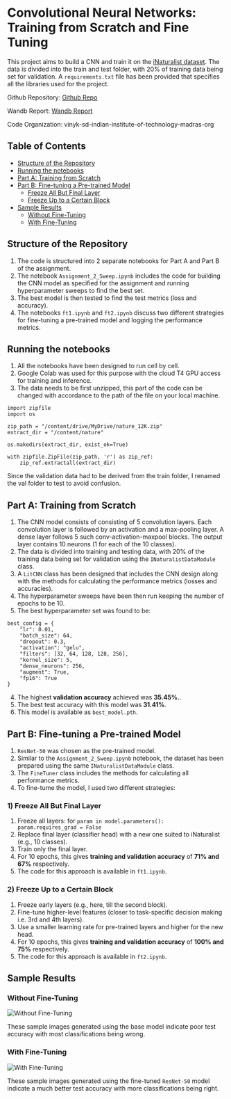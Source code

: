 # Convolutional Neural Networks: Training from Scratch and Fine Tuning
This project aims to build a CNN and train it on the [iNaturalist dataset](https://storage.googleapis.com/wandb_datasets/nature_12K.zip). The data is divided into the train and test folder, with 20% of training data being set for validation.
A `requirements.txt` file has been provided that specifies all the libraries used for the project.


Github Repository: [Github Repo](https://github.com/vinyk/DA6401_Assignment2/)

Wandb Report: [Wandb Report](https://api.wandb.ai/links/vinyk-sd-indian-institute-of-technology-madras/u1ghn5e3)

Code Organization:  vinyk-sd-indian-institute-of-technology-madras-org

## Table of Contents

- [Structure of the Repository](#structure-of-the-repository)
- [Running the notebooks](#running-the-notebooks)
- [Part A: Training from Scratch](#part-a-training-from-scratch)
- [Part B: Fine-tuning a Pre-trained Model](#part-b-fine-tuning-a-pre-trained-model)
  - [Freeze All But Final Layer](#1-freeze-all-but-final-layer)
  - [Freeze Up to a Certain Block](#2-freeze-up-to-a-certain-block)
- [Sample Results](#sample-results)
   - [Without Fine-Tuning](#without-fine-tuning)
  - [With Fine-Tuning](#with-fine-tuning)
## Structure of the Repository
1) The code is structured into 2 separate notebooks for Part A and Part B of the assignment.
2) The notebook `Assignment_2_Sweep.ipynb` includes the code for building the CNN model as specified for the assignment and running hyperparameter sweeps to find the best set.
3) The best model is then tested to find the test metrics (loss and accuracy).
4) The notebooks `ft1.ipynb` and `ft2.ipynb` discuss two different strategies for fine-tuning a pre-trained model and logging the performance metrics.

## Running the notebooks
1) All the notebooks have been designed to run cell by cell.
2) Google Colab was used for this purpose with the cloud T4 GPU access for training and inference.
3) The data needs to be first unzipped, this part of the code can be changed with accordance to the path of the file on your local machine.
```
import zipfile
import os

zip_path = "/content/drive/MyDrive/nature_12K.zip"
extract_dir = "/content/nature"

os.makedirs(extract_dir, exist_ok=True)

with zipfile.ZipFile(zip_path, 'r') as zip_ref:
    zip_ref.extractall(extract_dir)
```
Since the validation data had to be derived from the train folder, I renamed the val folder to test to avoid confusion.
## Part A: Training from Scratch
1) The CNN model consists of consisting of 5 convolution layers. Each convolution layer is followed by an activation and a max-pooling layer. A dense layer follows 5 such conv-activation-maxpool blocks. The output layer contains 10 neurons (1 for each of the 10 classes).
2) The data is divided into training and testing data, with 20% of the training data being set for validation using the `INaturalistDataModule` class.
3) A `LitCNN` class has been designed that includes the CNN design along with the methods for calculating the performance metrics (losses and accuracies).
4) The hyperparameter sweeps have been then run keeping the number of epochs to be 10.
5) The best hyperparameter set was found to be:
```
best_config = {
    "lr": 0.01,
    "batch_size": 64,
    "dropout": 0.3,
    "activation": "gelu",
    "filters": [32, 64, 128, 128, 256],
    "kernel_size": 5,
    "dense_neurons": 256,
    "augment": True,
    "fp16": True
}
```
4) The highest **validation accuracy** achieved was **35.45%.**.
5) The best test accuracy with this model was **31.41%**.
6) This model is available as `best_model.pth`.

## Part B: Fine-tuning a Pre-trained Model
1) `ResNet-50` was chosen as the pre-trained model.
2) Similar to the `Assignment_2_Sweep.ipynb` notebook, the dataset has been prepared using the same `INaturalistDataModule` class.
3) The `FineTuner` class includes the methods for calculating all performance metrics.
4) To fine-tume the model, I used two different strategies:

### 1) Freeze All But Final Layer
1) Freeze all layers: for `param in model.parameters(): param.requires_grad = False`
2) Replace final layer (classifier head) with a new one suited to iNaturalist (e.g., 10 classes).
3) Train only the final layer.
4) For 10 epochs, this gives **training and validation accuracy** of **71% and 67%** respectively.
5) The code for this approach is available in `ft1.ipynb`.

### 2) Freeze Up to a Certain Block
1) Freeze early layers (e.g., here, till the second block).
2) Fine-tune higher-level features (closer to task-specific decision making i.e. 3rd and 4th layers).
3) Use a smaller learning rate for pre-trained layers and higher for the new head.
4) For 10 epochs, this gives **training and validation accuracy** of **100% and 75%** respectively.
5) The code for this approach is available in `ft2.ipynb`.

## Sample Results

### Without Fine-Tuning
![Without Fine-Tuning](Sample%20Results/base_model.png)

These sample images generated using the base model indicate poor test accuracy with most classifications being wrong.

### With Fine-Tuning
![With Fine-Tuning](Sample%20Results/with_ft.png)

These sample images generated using the fine-tuned `ResNet-50` model indicate a much better test accuracy with more classifications being right.

